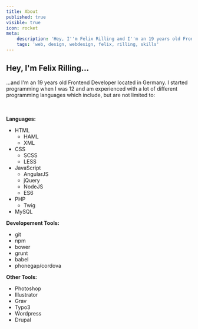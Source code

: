 ```yaml
---
title: About
published: true
visible: true
icon: rocket
meta:
    description: 'Hey, I''m Felix Rilling and I''m an 19 years old Frontend Developer located in Germany. I started programming when I was 12 and am experienced with a lot of different programming languages'
    tags: 'web, design, webdesign, felix, rilling, skills'
---
```


## Hey, I'm Felix Rilling...

...and I'm an 19 years old Frontend Developer located in Germany.
I started programming when I was 12 and am experienced with a lot of different programming languages which include, but are not limited to:
<br><br><br>

**Languages:**
* HTML
	* HAML
	* XML
* CSS
	* SCSS
	* LESS
* JavaScript
	* AngularJS
	* jQuery
	* NodeJS
	* ES6
* PHP
	* Twig
* MySQL

**Developement Tools:**
* git
* npm
* bower
* grunt
* babel
* phonegap/cordova

**Other Tools:**
* Photoshop
* Illustrator
* Grav
* Typo3
* Wordpress
* Drupal